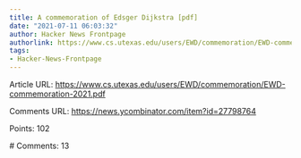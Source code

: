 ```yaml
---
title: A commemoration of Edsger Dijkstra [pdf]
date: "2021-07-11 06:03:32"
author: Hacker News Frontpage
authorlink: https://www.cs.utexas.edu/users/EWD/commemoration/EWD-commemoration-2021.pdf
tags:
- Hacker-News-Frontpage
---
```


<p>Article URL: <a href="https://www.cs.utexas.edu/users/EWD/commemoration/EWD-commemoration-2021.pdf">https://www.cs.utexas.edu/users/EWD/commemoration/EWD-commemoration-2021.pdf</a></p>
<p>Comments URL: <a href="https://news.ycombinator.com/item?id=27798764">https://news.ycombinator.com/item?id=27798764</a></p>
<p>Points: 102</p>
<p># Comments: 13</p>
